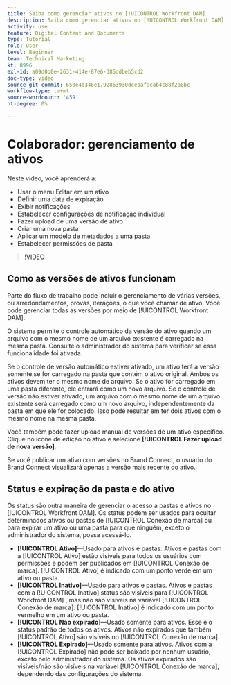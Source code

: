 ```yaml
---
title: Saiba como gerenciar ativos no [!UICONTROL Workfront DAM]
description: Saiba como gerenciar ativos no [!UICONTROL Workfront DAM] para melhorar o fluxo de trabalho.
activity: use
feature: Digital Content and Documents
type: Tutorial
role: User
level: Beginner
team: Technical Marketing
kt: 8996
exl-id: a09d0b0e-2631-414e-87e6-385ddbeb5cd2
doc-type: video
source-git-commit: 650e4d346e1792863930dcebafacab4c88f2a8bc
workflow-type: tm+mt
source-wordcount: '459'
ht-degree: 0%

---
```


# Colaborador: gerenciamento de ativos

Neste vídeo, você aprenderá a:

* Usar o menu Editar em um ativo
* Definir uma data de expiração
* Exibir notificações
* Estabelecer configurações de notificação individual
* Fazer upload de uma versão de ativo
* Criar uma nova pasta
* Aplicar um modelo de metadados a uma pasta
* Estabelecer permissões de pasta

>[!VIDEO](https://video.tv.adobe.com/v/335256/?quality=12&learn=on)

## Como as versões de ativos funcionam

Parte do fluxo de trabalho pode incluir o gerenciamento de várias versões, ou arredondamentos, provas, iterações, o que você chamar de ativo. Você pode gerenciar todas as versões por meio de [!UICONTROL Workfront DAM].

O sistema permite o controle automático da versão do ativo quando um arquivo com o mesmo nome de um arquivo existente é carregado na mesma pasta. Consulte o administrador do sistema para verificar se essa funcionalidade foi ativada.

Se o controle de versão automático estiver ativado, um ativo terá a versão somente se for carregado na pasta que contém o ativo original. Ambos os ativos devem ter o mesmo nome de arquivo. Se o ativo for carregado em uma pasta diferente, ele entrará como um novo arquivo.
Se o controle de versão não estiver ativado, um arquivo com o mesmo nome de um arquivo existente será carregado como um novo arquivo, independentemente da pasta em que ele for colocado. Isso pode resultar em ter dois ativos com o mesmo nome na mesma pasta.

Você também pode fazer upload manual de versões de um ativo específico. Clique no ícone de edição no ativo e selecione **[!UICONTROL Fazer upload de nova versão]**.

Se você publicar um ativo com versões no Brand Connect, o usuário do Brand Connect visualizará apenas a versão mais recente do ativo.

## Status e expiração da pasta e do ativo

Os status são outra maneira de gerenciar o acesso a pastas e ativos no [!UICONTROL Workfront DAM]. Os status podem ser usados para ocultar determinados ativos ou pastas de [!UICONTROL Conexão de marca] ou para expirar um ativo ou uma pasta para que ninguém, exceto o administrador do sistema, possa acessá-lo.

* **[!UICONTROL Ativo]**—Usado para ativos e pastas. Ativos e pastas com a [!UICONTROL Ativo] estão visíveis para todos os usuários com permissões e podem ser publicados em [!UICONTROL Conexão de marca]. [!UICONTROL Ativo] é indicado com um ponto verde em um ativo ou pasta.
* **[!UICONTROL Inativo]**—Usado para ativos e pastas. Ativos e pastas com a [!UICONTROL Inativo] status são visíveis para [!UICONTROL Workfront DAM] , mas não são visíveis na variável [!UICONTROL Conexão de marca]. [!UICONTROL Inativo] é indicado com um ponto vermelho em um ativo ou pasta.
* **[!UICONTROL Não expirado]**—Usado somente para ativos. Esse é o status padrão de todos os ativos. Ativos não expirados que também [!UICONTROL Ativo] são visíveis no [!UICONTROL Conexão de marca].
* **[!UICONTROL Expirado]**—Usado somente para ativos. Ativos com a [!UICONTROL Expirado] não pode ser baixado por nenhum usuário, exceto pelo administrador do sistema. Os ativos expirados são visíveis/não são visíveis na variável [!UICONTROL Conexão de marca], dependendo das configurações do sistema.
